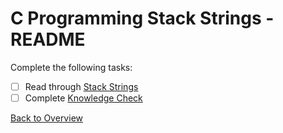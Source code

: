 # C Programming Stack Strings - README
Complete the following tasks:
- [ ] Read through [Stack Strings](stack_strings.md)
- [ ] Complete [Knowledge Check](knowledge_check.md)

[Back to Overview](../README.md)